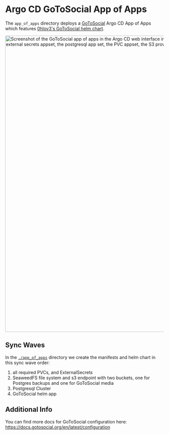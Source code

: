 # Argo CD GoToSocial App of Apps

The `app_of_apps` directory deploys a [GoToSocial] Argo CD App of Apps which features [0hlov3's GoToSocial helm chart].

<img width="943" alt="Screenshot of the GoToSocial app of apps in the Argo CD web interface in tree view mode. It shows the main helm chart appset, the external secrets appset, the postgresql app set, the PVC appset, the S3 provider app set, and hte S3 PVC appset" src="https://github.com/user-attachments/assets/45e7eb05-9843-4534-bb04-8a48cb8cb8d3" />

## Sync Waves

In the [`./app_of_apps`](./app_of_apps) directory we create the manifests and helm chart in this sync wave order:

1. all required PVCs, and ExternalSecrets
2. SeaweedFS file system and s3 endpoint with two buckets, one for Postgres backups and one for GoToSocial media
3. Postgresql Cluster
4. GoToSocial helm app

## Additional Info

You can find more docs for GoToSocial configuration here:
https://docs.gotosocial.org/en/latest/configuration

<!-- link references -->
[GoToSocial]: https://docs.gotosocial.org/en/latest/
[0hlov3's GoToSocial helm chart]: https://github.com/0hlov3/charts/tree/main/charts/gotosocial
